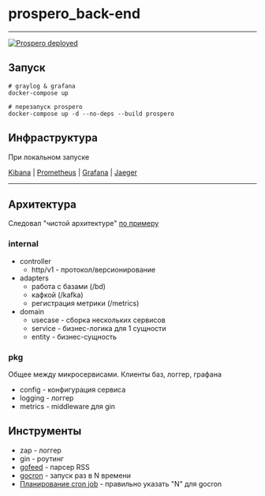 # prospero_back-end

---

[![Prospero deployed](https://github.com/mskKote/prospero_backend/actions/workflows/deploy-job.yml/badge.svg)](https://github.com/mskKote/prospero_backend/actions/workflows/deploy-job.yml)

## Запуск
```shell
# graylog & grafana
docker-compose up

# перезапуск prospero
docker-compose up -d --no-deps --build prospero
```

## Инфраструктура

При локальном запуске

[Kibana](http://127.0.0.1:5601/) | 
[Prometheus](http://localhost:9090/) | 
[Grafana](http://localhost:3000/) | 
[Jaeger](http://localhost:16686/)

[//]: # (```shell)

[//]: # (# example Graylog)

[//]: # (echo -n '{ "version": "1.1", "host": "example.org", "short_message": "TEST #2", "level": 5, "_some_info": "foo)

[//]: # (" }' | nc -w0 -u localhost 12201)

[//]: # (```)

---
## Архитектура

Следовал "чистой архитектуре" [по примеру](https://github.com/theartofdevel/golang-clean-architecture)

### internal

* controller
  * http/v1 - протокол/версионирование
* adapters
  * работа с базами (/bd)
  * кафкой (/kafka)
  * регистрация метрики (/metrics)
* domain
  * usecase - сборка нескольких сервисов
  * service - бизнес-логика для 1 сущности
  * entity - бизнес-сущность

### pkg

Общее между микросервисами. Клиенты баз, логгер, графана

* config - конфигурация сервиса
* logging - логгер
* metrics - middleware для gin

## Инструменты

* zap - логгер
* gin - роутинг
* [gofeed](https://github.com/mmcdole/gofeed) - парсер RSS
* [gocron](https://github.com/go-co-op/gocron) - запуск раз в N времени 
* [Планирование cron job](https://crontab.guru/#0_*_*_*_*) - правильно указать "N" для gocron